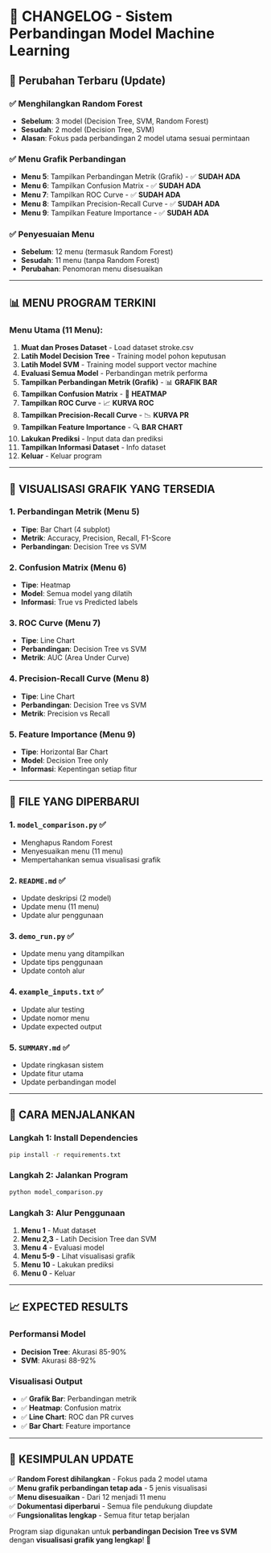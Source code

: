 # 📝 CHANGELOG - Sistem Perbandingan Model Machine Learning

## 🔄 Perubahan Terbaru (Update)

### ✅ **Menghilangkan Random Forest**
- **Sebelum**: 3 model (Decision Tree, SVM, Random Forest)
- **Sesudah**: 2 model (Decision Tree, SVM)
- **Alasan**: Fokus pada perbandingan 2 model utama sesuai permintaan

### ✅ **Menu Grafik Perbandingan**
- **Menu 5**: Tampilkan Perbandingan Metrik (Grafik) - ✅ **SUDAH ADA**
- **Menu 6**: Tampilkan Confusion Matrix - ✅ **SUDAH ADA**
- **Menu 7**: Tampilkan ROC Curve - ✅ **SUDAH ADA**
- **Menu 8**: Tampilkan Precision-Recall Curve - ✅ **SUDAH ADA**
- **Menu 9**: Tampilkan Feature Importance - ✅ **SUDAH ADA**

### ✅ **Penyesuaian Menu**
- **Sebelum**: 12 menu (termasuk Random Forest)
- **Sesudah**: 11 menu (tanpa Random Forest)
- **Perubahan**: Penomoran menu disesuaikan

---

## 📊 **MENU PROGRAM TERKINI**

### **Menu Utama (11 Menu):**
1. **Muat dan Proses Dataset** - Load dataset stroke.csv
2. **Latih Model Decision Tree** - Training model pohon keputusan
3. **Latih Model SVM** - Training model support vector machine
4. **Evaluasi Semua Model** - Perbandingan metrik performa
5. **Tampilkan Perbandingan Metrik (Grafik)** - 📊 **GRAFIK BAR**
6. **Tampilkan Confusion Matrix** - 🎯 **HEATMAP**
7. **Tampilkan ROC Curve** - 📈 **KURVA ROC**
8. **Tampilkan Precision-Recall Curve** - 📉 **KURVA PR**
9. **Tampilkan Feature Importance** - 🔍 **BAR CHART**
10. **Lakukan Prediksi** - Input data dan prediksi
11. **Tampilkan Informasi Dataset** - Info dataset
0. **Keluar** - Keluar program

---

## 🎯 **VISUALISASI GRAFIK YANG TERSEDIA**

### **1. Perbandingan Metrik (Menu 5)**
- **Tipe**: Bar Chart (4 subplot)
- **Metrik**: Accuracy, Precision, Recall, F1-Score
- **Perbandingan**: Decision Tree vs SVM

### **2. Confusion Matrix (Menu 6)**
- **Tipe**: Heatmap
- **Model**: Semua model yang dilatih
- **Informasi**: True vs Predicted labels

### **3. ROC Curve (Menu 7)**
- **Tipe**: Line Chart
- **Perbandingan**: Decision Tree vs SVM
- **Metrik**: AUC (Area Under Curve)

### **4. Precision-Recall Curve (Menu 8)**
- **Tipe**: Line Chart
- **Perbandingan**: Decision Tree vs SVM
- **Metrik**: Precision vs Recall

### **5. Feature Importance (Menu 9)**
- **Tipe**: Horizontal Bar Chart
- **Model**: Decision Tree only
- **Informasi**: Kepentingan setiap fitur

---

## 🔧 **FILE YANG DIPERBARUI**

### **1. `model_comparison.py`** ✅
- Menghapus Random Forest
- Menyesuaikan menu (11 menu)
- Mempertahankan semua visualisasi grafik

### **2. `README.md`** ✅
- Update deskripsi (2 model)
- Update menu (11 menu)
- Update alur penggunaan

### **3. `demo_run.py`** ✅
- Update menu yang ditampilkan
- Update tips penggunaan
- Update contoh alur

### **4. `example_inputs.txt`** ✅
- Update alur testing
- Update nomor menu
- Update expected output

### **5. `SUMMARY.md`** ✅
- Update ringkasan sistem
- Update fitur utama
- Update perbandingan model

---

## 🚀 **CARA MENJALANKAN**

### **Langkah 1: Install Dependencies**
```bash
pip install -r requirements.txt
```

### **Langkah 2: Jalankan Program**
```bash
python model_comparison.py
```

### **Langkah 3: Alur Penggunaan**
1. **Menu 1** - Muat dataset
2. **Menu 2,3** - Latih Decision Tree dan SVM
3. **Menu 4** - Evaluasi model
4. **Menu 5-9** - Lihat visualisasi grafik
5. **Menu 10** - Lakukan prediksi
6. **Menu 0** - Keluar

---

## 📈 **EXPECTED RESULTS**

### **Performansi Model**
- **Decision Tree**: Akurasi 85-90%
- **SVM**: Akurasi 88-92%

### **Visualisasi Output**
- ✅ **Grafik Bar**: Perbandingan metrik
- ✅ **Heatmap**: Confusion matrix
- ✅ **Line Chart**: ROC dan PR curves
- ✅ **Bar Chart**: Feature importance

---

## 🎉 **KESIMPULAN UPDATE**

✅ **Random Forest dihilangkan** - Fokus pada 2 model utama  
✅ **Menu grafik perbandingan tetap ada** - 5 jenis visualisasi  
✅ **Menu disesuaikan** - Dari 12 menjadi 11 menu  
✅ **Dokumentasi diperbarui** - Semua file pendukung diupdate  
✅ **Fungsionalitas lengkap** - Semua fitur tetap berjalan  

Program siap digunakan untuk **perbandingan Decision Tree vs SVM** dengan **visualisasi grafik yang lengkap**! 🚀 